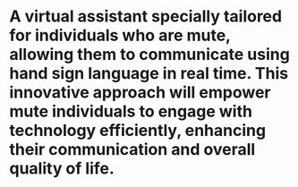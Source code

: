 <H1>A virtual assistant specially tailored for individuals who are mute, allowing them to communicate using hand sign language in real time. This innovative approach will empower mute individuals to engage with technology efficiently, enhancing their communication and overall quality of life.</H1>

